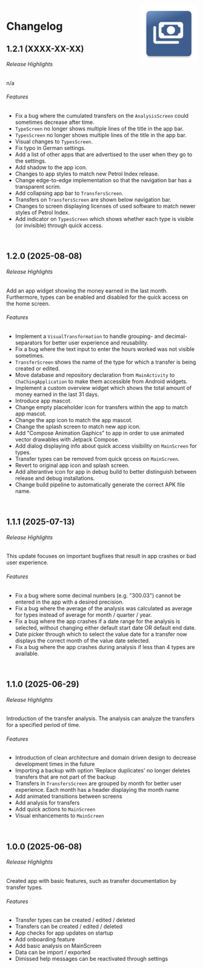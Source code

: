 <img src="docs/img/icon.png" height="150" align="right">

# Changelog

## 1.2.1 (XXXX-XX-XX)

###### Release Highlights
n/a

###### Features
* Fix a bug where the cumulated transfers on the `AnalysisScreen` could sometimes decrease after time.
* `TypeScreen` no longer shows multiple lines of the title in the app bar.
* `TypesScreen` no longer shows multiple lines of the title in the app bar.
* Visual changes to `TypesScreen`.
* Fix typo in German settings.
* Add a list of other apps that are advertised to the user when they go to the settings.
* Add shadow to the app icon.
* Changes to app styles to match new Petrol Index release.
* Change edge-to-edge implementation so that the navigation bar has a transparent scrim.
* Add collapsing app bar to `TransfersScreen`.
* Transfers on `TransfersScreen` are shown below navigation bar.
* Changes to screen displaying licenses of used software to match newer styles of Petrol Index.
* Add indicator on `TypesScreen` which shows whether each type is visible (or invisible) through quick access.

<br/>

## 1.2.0 (2025-08-08)

###### Release Highlights
Add an app widget showing the money earned in the last month. Furthermore, types can be enabled and disabled for the quick access on the home screen.

###### Features
* Implement a `VisualTransformation` to handle grouping- and decimal-separators for better user experience and reusability.
* Fix a bug where the text input to enter the hours worked was not visible sometimes.
* `TransferScreen` shows the name of the type for which a transfer is being created or edited.
* Move database and repository declaration from `MainActivity` to `ChaChingApplication` to make them accessible from Android widgets.
* Implement a custom overview widget which shows the total amount of money earned in the last 31 days.
* Introduce app mascot.
* Change empty placeholder icon for transfers within the app to match app mascot.
* Change the app icon to match the app mascot.
* Change the splash screen to match new app icon.
* Add "Compose Animation Gaphics" to app in order to use animated vector drawables with Jetpack Compose.
* Add dialog displaying info about quick access visibility on `MainScreen` for types.
* Transfer types can be removed from quick qccess on `MainScreen`.
* Revert to original app icon and splash screen.
* Add alterantive icon for app in debug build to better distinguish between release and debug installations.
* Change build pipeline to automatically generate the correct APK file name.

<br/>

## 1.1.1 (2025-07-13)

###### Release Highlights
This update focuses on important bugfixes that result in app crashes or bad user experience.

###### Features
* Fix a bug where some decimal numbers (e.g. "300.03") cannot be entered in the app with a desired precision.
* Fix a bug where the average of the analysis was calculated as average for types instead of average for month / quarter / year.
* Fix a bug where the app crashes if a date range for the analysis is selected, without changing either default start date OR default end date.
* Date picker through which to select the value date for a transfer now displays the correct month of the value date selected.
* Fix a bug where the app crashes during analysis if less than 4 types are available.

<br/>

## 1.1.0 (2025-06-29)

###### Release Highlights
Introduction of the transfer analysis. The analysis can analyze the transfers for a specified period of time.

###### Features
* Introduction of clean architecture and domain driven design to decrease development times in the future
* Importing a backup with option 'Replace duplicates' no longer deletes transfers that are not part of the backup
* Transfers in `TransfersScreen` are grouped by month for better user experience. Each month has a header displaying the month name
* Add animated transitions between screens
* Add analysis for transfers
* Add quick actions to `MainScreen`
* Visual enhancements to `MainScreen`

<br/>

## 1.0.0 (2025-06-08)

###### Release Highlights
Created app with basic features, such as transfer documentation by transfer types.

###### Features
* Transfer types can be created / edited / deleted
* Transfers can be created / edited / deleted
* App checks for app updates on startup
* Add onboarding feature
* Add basic analysis on MainScreen
* Data can be import / exported
* Dimissed help messages can be reactivated through settings
